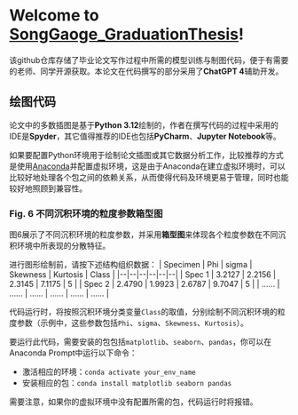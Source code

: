 # Welcome to [SongGaoge_GraduationThesis](https://github.com/SongGaoge15/SongGaoge_GraduationThesis/tree/main)!

该github仓库存储了毕业论文写作过程中所需的模型训练与制图代码，便于有需要的老师、同学开源获取。本论文在代码撰写的部分采用了**ChatGPT 4**辅助开发。

## 绘图代码
论文中的多数插图是基于**Python 3.12**绘制的，作者在撰写代码的过程中采用的IDE是**Spyder**，其它值得推荐的IDE也包括**PyCharm**、**Jupyter Notebook**等。

如果要配置Python环境用于绘制论文插图或其它数据分析工作，比较推荐的方式是使用[Anaconda](https://www.anaconda.com/)并配置虚拟环境，这是由于Anaconda在建立虚拟环境时，可以比较好地处理各个包之间的依赖关系，从而使得代码及环境更易于管理，同时也能较好地照顾到兼容性。

### Fig. 6 不同沉积环境的粒度参数箱型图
图6展示了不同沉积环境的粒度参数，并采用**箱型图**来体现各个粒度参数在不同沉积环境中所表现的分散特征。

进行图形绘制前，请按下述结构组织数据：
| Specimen | Phi | sigma | Skewness | Kurtosis | Class |
|--|--|--|--|--|--|
| Spec 1 | 3.2127 | 2.2156 | 2.3145 | 7.1175 | 5 |
| Spec 2 | 2.4790 | 1.9923 | 2.6787 | 9.7047 | 5 |
| …… | …… | …… | …… | …… | …… |

代码运行时，将按照沉积环境分类变量`Class`的取值，分别绘制不同沉积环境的粒度参数（示例中，这些参数包括`Phi`、`sigma`、`Skewness`、`Kurtosis`）。

要运行此代码，需要安装的包包括`matplotlib`、`seaborn`、`pandas`，你可以在Anaconda Prompt中运行以下命令：
 - 激活相应的环境：`conda activate your_env_name`
 - 安装相应的包：`conda install matplotlib seaborn pandas`

需要注意，如果你的虚拟环境中没有配置所需的包，代码运行时将报错。
